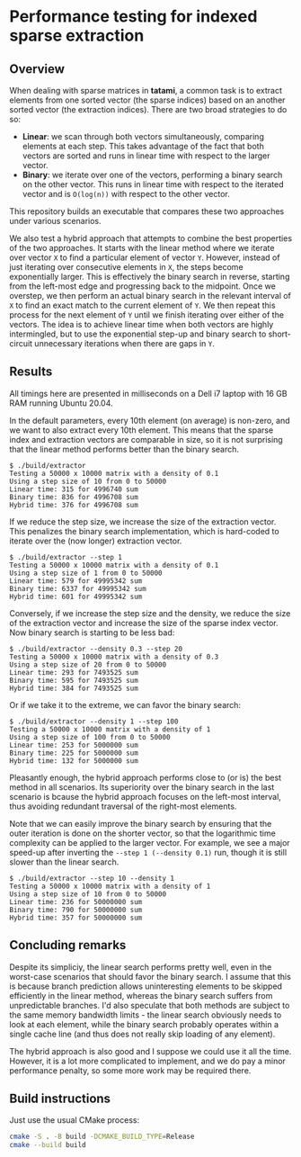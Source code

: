 # Performance testing for indexed sparse extraction

## Overview

When dealing with sparse matrices in **tatami**,
a common task is to extract elements from one sorted vector (the sparse indices) based on an another sorted vector (the extraction indices).
There are two broad strategies to do so:

- **Linear**: we scan through both vectors simultaneously, comparing elements at each step.
  This takes advantage of the fact that both vectors are sorted and runs in linear time with respect to the larger vector.
- **Binary**: we iterate over one of the vectors, performing a binary search on the other vector.
  This runs in linear time with respect to the iterated vector and is `O(log(n))` with respect to the other vector.

This repository builds an executable that compares these two approaches under various scenarios.

We also test a hybrid approach that attempts to combine the best properties of the two approaches.
It starts with the linear method where we iterate over vector `X` to find a particular element of vector `Y`.
However, instead of just iterating over consecutive elements in `X`, the steps become exponentially larger.
This is effectively the binary search in reverse, starting from the left-most edge and progressing back to the midpoint.
Once we overstep, we then perform an actual binary search in the relevant interval of `X` to find an exact match to the current element of `Y`.
We then repeat this process for the next element of `Y` until we finish iterating over either of the vectors.
The idea is to achieve linear time when both vectors are highly intermingled,
but to use the exponential step-up and binary search to short-circuit unnecessary iterations when there are gaps in `Y`.

## Results

All timings here are presented in milliseconds on a Dell i7 laptop with 16 GB RAM running Ubuntu 20.04.

In the default parameters, every 10th element (on average) is non-zero, and we want to also extract every 10th element.
This means that the sparse index and extraction vectors are comparable in size, so it is not surprising that the linear method performs better than the binary search.

```console
$ ./build/extractor
Testing a 50000 x 10000 matrix with a density of 0.1
Using a step size of 10 from 0 to 50000
Linear time: 315 for 4996740 sum
Binary time: 836 for 4996708 sum
Hybrid time: 376 for 4996708 sum
```

If we reduce the step size, we increase the size of the extraction vector.
This penalizes the binary search implementation, which is hard-coded to iterate over the (now longer) extraction vector.

```console
$ ./build/extractor --step 1
Testing a 50000 x 10000 matrix with a density of 0.1
Using a step size of 1 from 0 to 50000
Linear time: 579 for 49995342 sum
Binary time: 6337 for 49995342 sum
Hybrid time: 601 for 49995342 sum
```

Conversely, if we increase the step size and the density, we reduce the size of the extraction vector and increase the size of the sparse index vector.
Now binary search is starting to be less bad:

```console
$ ./build/extractor --density 0.3 --step 20
Testing a 50000 x 10000 matrix with a density of 0.3
Using a step size of 20 from 0 to 50000
Linear time: 293 for 7493525 sum
Binary time: 595 for 7493525 sum
Hybrid time: 384 for 7493525 sum
```

Or if we take it to the extreme, we can favor the binary search:

```console
$ ./build/extractor --density 1 --step 100
Testing a 50000 x 10000 matrix with a density of 1
Using a step size of 100 from 0 to 50000
Linear time: 253 for 5000000 sum
Binary time: 225 for 5000000 sum
Hybrid time: 132 for 5000000 sum
```

Pleasantly enough, the hybrid approach performs close to (or is) the best method in all scenarios.
Its superiority over the binary search in the last scenario is bcause the hybrid approach focuses on the left-most interval,
thus avoiding redundant traversal of the right-most elements.

Note that we can easily improve the binary search by ensuring that the outer iteration is done on the shorter vector,
so that the logarithmic time complexity can be applied to the larger vector.
For example, we see a major speed-up after inverting the `--step 1 (--density 0.1)` run, though it is still slower than the linear search.

```console
$ ./build/extractor --step 10 --density 1
Testing a 50000 x 10000 matrix with a density of 1
Using a step size of 10 from 0 to 50000
Linear time: 236 for 50000000 sum
Binary time: 790 for 50000000 sum
Hybrid time: 357 for 50000000 sum
```

## Concluding remarks

Despite its simpliciy, the linear search performs pretty well, even in the worst-case scenarios that should favor the binary search.
I assume that this is because branch prediction allows uninteresting elements to be skipped efficiently in the linear method,
whereas the binary search suffers from unpredictable branches.
I'd also speculate that both methods are subject to the same memory bandwidth limits - 
the linear search obviously needs to look at each element,
while the binary search probably operates within a single cache line (and thus does not really skip loading of any element).

The hybrid approach is also good and I suppose we could use it all the time.
However, it is a lot more complicated to implement, and we do pay a minor performance penalty, so some more work may be required there.

## Build instructions

Just use the usual CMake process:

```sh
cmake -S . -B build -DCMAKE_BUILD_TYPE=Release
cmake --build build
```

